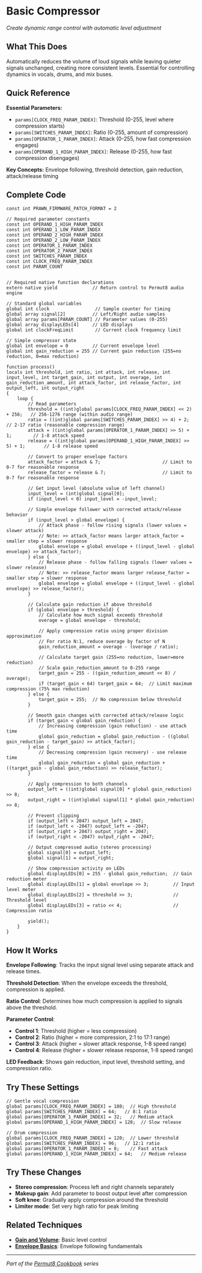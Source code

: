 # Basic Compressor

*Create dynamic range control with automatic level adjustment*

## What This Does

Automatically reduces the volume of loud signals while leaving quieter signals unchanged, creating more consistent levels. Essential for controlling dynamics in vocals, drums, and mix buses.

## Quick Reference

**Essential Parameters:**
- `params[CLOCK_FREQ_PARAM_INDEX]`: Threshold (0-255, level where compression starts)
- `params[SWITCHES_PARAM_INDEX]`: Ratio (0-255, amount of compression)
- `params[OPERATOR_1_PARAM_INDEX]`: Attack (0-255, how fast compression engages)
- `params[OPERAND_1_HIGH_PARAM_INDEX]`: Release (0-255, how fast compression disengages)

**Key Concepts:** Envelope following, threshold detection, gain reduction, attack/release timing

## Complete Code

```impala
const int PRAWN_FIRMWARE_PATCH_FORMAT = 2

// Required parameter constants
const int OPERAND_1_HIGH_PARAM_INDEX
const int OPERAND_1_LOW_PARAM_INDEX
const int OPERAND_2_HIGH_PARAM_INDEX
const int OPERAND_2_LOW_PARAM_INDEX
const int OPERATOR_1_PARAM_INDEX
const int OPERATOR_2_PARAM_INDEX
const int SWITCHES_PARAM_INDEX
const int CLOCK_FREQ_PARAM_INDEX
const int PARAM_COUNT


// Required native function declarations
extern native yield             // Return control to Permut8 audio engine

// Standard global variables
global int clock                 // Sample counter for timing
global array signal[2]          // Left/Right audio samples
global array params[PARAM_COUNT] // Parameter values (0-255)
global array displayLEDs[4]     // LED displays
global int clockFreqLimit        // Current clock frequency limit

// Simple compressor state
global int envelope = 0         // Current envelope level
global int gain_reduction = 255 // Current gain reduction (255=no reduction, 0=max reduction)

function process()
locals int threshold, int ratio, int attack, int release, int input_level, int target_gain, int output, int overage, int gain_reduction_amount, int attack_factor, int release_factor, int output_left, int output_right
{
    loop {
        // Read parameters
        threshold = ((int)global params[CLOCK_FREQ_PARAM_INDEX] << 2) + 256;   // 256-1276 range (within audio range)
        ratio = ((int)global params[SWITCHES_PARAM_INDEX] >> 4) + 2;         // 2-17 ratio (reasonable compression range)
        attack = ((int)global params[OPERATOR_1_PARAM_INDEX] >> 5) + 1;        // 1-8 attack speed
        release = ((int)global params[OPERAND_1_HIGH_PARAM_INDEX] >> 5) + 1;       // 1-8 release speed
        
        // Convert to proper envelope factors
        attack_factor = attack & 7;                       // Limit to 0-7 for reasonable response
        release_factor = release & 7;                     // Limit to 0-7 for reasonable response
        
        // Get input level (absolute value of left channel)
        input_level = (int)global signal[0];
        if (input_level < 0) input_level = -input_level;
        
        // Simple envelope follower with corrected attack/release behavior
        if (input_level > global envelope) {
            // Attack phase - follow rising signals (lower values = slower attack)
            // Note: >> attack_factor means larger attack_factor = smaller step = slower response
            global envelope = global envelope + ((input_level - global envelope) >> attack_factor);
        } else {
            // Release phase - follow falling signals (lower values = slower release)
            // Note: >> release_factor means larger release_factor = smaller step = slower response
            global envelope = global envelope + ((input_level - global envelope) >> release_factor);
        }
        
        // Calculate gain reduction if above threshold
        if (global envelope > threshold) {
            // Calculate how much signal exceeds threshold
            overage = global envelope - threshold;
            
            // Apply compression ratio using proper division approximation
            // For ratio N:1, reduce overage by factor of N
            gain_reduction_amount = overage - (overage / ratio);
            
            // Calculate target gain (255=no reduction, lower=more reduction)
            // Scale gain_reduction_amount to 0-255 range
            target_gain = 255 - ((gain_reduction_amount << 8) / overage);
            if (target_gain < 64) target_gain = 64;  // Limit maximum compression (75% max reduction)
        } else {
            target_gain = 255;  // No compression below threshold
        }
        
        // Smooth gain changes with corrected attack/release logic
        if (target_gain < global gain_reduction) {
            // Increasing compression (gain reduction) - use attack time
            global gain_reduction = global gain_reduction - ((global gain_reduction - target_gain) >> attack_factor);
        } else {
            // Decreasing compression (gain recovery) - use release time  
            global gain_reduction = global gain_reduction + ((target_gain - global gain_reduction) >> release_factor);
        }
        
        // Apply compression to both channels
        output_left = ((int)global signal[0] * global gain_reduction) >> 8;
        output_right = ((int)global signal[1] * global gain_reduction) >> 8;
        
        // Prevent clipping
        if (output_left > 2047) output_left = 2047;
        if (output_left < -2047) output_left = -2047;
        if (output_right > 2047) output_right = 2047;
        if (output_right < -2047) output_right = -2047;
        
        // Output compressed audio (stereo processing)
        global signal[0] = output_left;
        global signal[1] = output_right;
        
        // Show compression activity on LEDs
        global displayLEDs[0] = 255 - global gain_reduction;  // Gain reduction meter
        global displayLEDs[1] = global envelope >> 3;         // Input level meter
        global displayLEDs[2] = threshold >> 3;               // Threshold level
        global displayLEDs[3] = ratio << 4;                   // Compression ratio
        
        yield();
    }
}

```

## How It Works

**Envelope Following**: Tracks the input signal level using separate attack and release times.

**Threshold Detection**: When the envelope exceeds the threshold, compression is applied.

**Ratio Control**: Determines how much compression is applied to signals above the threshold.

**Parameter Control**:
- **Control 1**: Threshold (higher = less compression)
- **Control 2**: Ratio (higher = more compression, 2:1 to 17:1 range)  
- **Control 3**: Attack (higher = slower attack response, 1-8 speed range)
- **Control 4**: Release (higher = slower release response, 1-8 speed range)

**LED Feedback**: Shows gain reduction, input level, threshold setting, and compression ratio.

## Try These Settings

```impala
// Gentle vocal compression
global params[CLOCK_FREQ_PARAM_INDEX] = 180;  // High threshold
global params[SWITCHES_PARAM_INDEX] = 64;   // 8:1 ratio
global params[OPERATOR_1_PARAM_INDEX] = 32;   // Medium attack
global params[OPERAND_1_HIGH_PARAM_INDEX] = 128;  // Slow release

// Drum compression
global params[CLOCK_FREQ_PARAM_INDEX] = 120;  // Lower threshold
global params[SWITCHES_PARAM_INDEX] = 96;   // 12:1 ratio  
global params[OPERATOR_1_PARAM_INDEX] = 8;    // Fast attack
global params[OPERAND_1_HIGH_PARAM_INDEX] = 64;   // Medium release
```

## Try These Changes

- **Stereo compression**: Process left and right channels separately
- **Makeup gain**: Add parameter to boost output level after compression
- **Soft knee**: Gradually apply compression around the threshold
- **Limiter mode**: Set very high ratio for peak limiting

## Related Techniques

- **[Gain and Volume](../fundamentals/gain-and-volume.md)**: Basic level control
- **[Envelope Basics](../fundamentals/envelope-basics.md)**: Envelope following fundamentals

---
*Part of the [Permut8 Cookbook](../index.md) series*